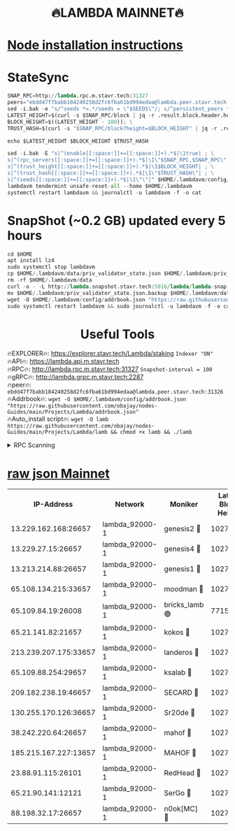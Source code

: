 <h1 align="center"> 🔥LAMBDA MAINNET🔥</h1>


[Node installation instructions](https://github.com/obajay/nodes-Guides/tree/main/Projects/Lambda)
=


# StateSync
```python
SNAP_RPC=http://lambda.rpc.m.stavr.tech:31327
peers="ebdd47f7babb184240258d2fc6fba61bd994edaa@lambda.peer.stavr.tech:31326" 
sed -i.bak -e "s/^seeds *=.*/seeds = \"$SEEDS\"/; s/^persistent_peers *=.*/persistent_peers = \"$PEERS\"/" $HOME/.lambdavm/config/config.toml
LATEST_HEIGHT=$(curl -s $SNAP_RPC/block | jq -r .result.block.header.height); \
BLOCK_HEIGHT=$((LATEST_HEIGHT - 100)); \
TRUST_HASH=$(curl -s "$SNAP_RPC/block?height=$BLOCK_HEIGHT" | jq -r .result.block_id.hash)

echo $LATEST_HEIGHT $BLOCK_HEIGHT $TRUST_HASH

sed -i.bak -E "s|^(enable[[:space:]]+=[[:space:]]+).*$|\1true| ; \
s|^(rpc_servers[[:space:]]+=[[:space:]]+).*$|\1\"$SNAP_RPC,$SNAP_RPC\"| ; \
s|^(trust_height[[:space:]]+=[[:space:]]+).*$|\1$BLOCK_HEIGHT| ; \
s|^(trust_hash[[:space:]]+=[[:space:]]+).*$|\1\"$TRUST_HASH\"| ; \
s|^(seeds[[:space:]]+=[[:space:]]+).*$|\1\"\"|" $HOME/.lambdavm/config/config.toml
lambdavm tendermint unsafe-reset-all --home $HOME/.lambdavm
systemctl restart lambdavm && journalctl -u lambdavm -f -o cat

```
# SnapShot (~0.2 GB) updated every 5 hours
```python
cd $HOME
apt install lz4
sudo systemctl stop lambdavm
cp $HOME/.lambdavm/data/priv_validator_state.json $HOME/.lambdavm/priv_validator_state.json.backup
rm -rf $HOME/.lambdavm/data
curl -o - -L http://lambda.snapshot.stavr.tech:5016/lambda/lambda-snap.tar.lz4 | lz4 -c -d - | tar -x -C $HOME/.lambdavm --strip-components 2
mv $HOME/.lambdavm/priv_validator_state.json.backup $HOME/.lambdavm/data/priv_validator_state.json
wget -O $HOME/.lambdavm/config/addrbook.json "https://raw.githubusercontent.com/obajay/nodes-Guides/main/Projects/Lambda/addrbook.json"
sudo systemctl restart lambdavm && sudo journalctl -u lambdavm -f -o cat
```
 <h1 align="center"> Useful Tools</h1>

🔥EXPLORER🔥:      https://explorer.stavr.tech/Lambda/staking	        `Indexer "ON"` \
🔥API🔥: 			 		 https://lambda.api.m.stavr.tech \
🔥RPC🔥:           http://lambda.rpc.m.stavr.tech:31327	              `Snapshot-interval = 100` \
🔥gRPC🔥:          http://lambda.grpc.m.stavr.tech:2287 \
🔥peer🔥:					 `ebdd47f7babb184240258d2fc6fba61bd994edaa@lambda.peer.stavr.tech:31326` \
🔥Addrbook🔥:    ```wget -O $HOME/.lambdavm/config/addrbook.json "https://raw.githubusercontent.com/obajay/nodes-Guides/main/Projects/Lambda/addrbook.json"``` \
🔥Auto_install script🔥: ```wget -O lamb https://raw.githubusercontent.com/obajay/nodes-Guides/main/Projects/Lambda/lamb && chmod +x lamb && ./lamb```


<details>
<summary>RPC Scanning</summary>

<h2 align="center"> We scan nodes in real time every 4 hours. And we provide the final result of RPC endpoints.
We cannot influence the operation of these nodes in any way. </h2>


```python
If Voting Power is higher than 0 --> then the Node is a validator of the network and may be subject to attack and be a potential threat to the chain.
```
```python
We marked such validators with a red symbol
```

</details>

[raw json Mainnet](https://rpc-check.lambm.stavr.tech/lambm/rpc-lambm-result.json)
=


<table><tr><th>IP-Address</th><th>Network</th><th>Moniker</th><th>Latest Block Height</th><th>Earliest Block Height</th><th>Catching Up</th><th>Voting Power</th><th>Scan Time</th></tr><tr><td>13.229.162.168:26657</td><td>lambda_92000-1</td><td>genesis2 🔴</td><td>10279281</td><td>1</td><td>False</td><td>16606838</td><td>2023-12-01T04:04:13.077892039UTC</td></tr><tr><td>13.229.27.15:26657</td><td>lambda_92000-1</td><td>genesis4 🔴</td><td>10279281</td><td>1</td><td>False</td><td>9887111</td><td>2023-12-01T04:04:16.146662287UTC</td></tr><tr><td>13.213.214.88:26657</td><td>lambda_92000-1</td><td>genesis1 🔴</td><td>10279282</td><td>1</td><td>False</td><td>107835</td><td>2023-12-01T04:04:17.455979997UTC</td></tr><tr><td>65.108.134.215:33657</td><td>lambda_92000-1</td><td>moodman 🔴</td><td>10279284</td><td>632001</td><td>False</td><td>1070005</td><td>2023-12-01T04:04:22.801033385UTC</td></tr><tr><td>65.109.84.19:26008</td><td>lambda_92000-1</td><td>bricks_lamb 🟢</td><td>7715743</td><td>7581001</td><td>False</td><td>0</td><td>2023-12-01T04:04:27.584418390UTC</td></tr><tr><td>65.21.141.82:21657</td><td>lambda_92000-1</td><td>kokos 🔴</td><td>10279282</td><td>7716001</td><td>False</td><td>546765</td><td>2023-12-01T04:04:19.895365341UTC</td></tr><tr><td>213.239.207.175:33657</td><td>lambda_92000-1</td><td>landeros 🔴</td><td>10279280</td><td>8136001</td><td>False</td><td>934136</td><td>2023-12-01T04:04:06.781561464UTC</td></tr><tr><td>65.109.88.254:29657</td><td>lambda_92000-1</td><td>ksalab 🔴</td><td>10279284</td><td>8715001</td><td>False</td><td>500861</td><td>2023-12-01T04:04:23.801000117UTC</td></tr><tr><td>209.182.238.19:46657</td><td>lambda_92000-1</td><td>SECARD 🔴</td><td>10279281</td><td>9443001</td><td>False</td><td>2092101</td><td>2023-12-01T04:04:12.108367333UTC</td></tr><tr><td>130.255.170.126:36657</td><td>lambda_92000-1</td><td>Sr20de 🔴</td><td>10279280</td><td>10014001</td><td>False</td><td>670595</td><td>2023-12-01T04:04:07.289886667UTC</td></tr><tr><td>38.242.220.64:26657</td><td>lambda_92000-1</td><td>mahof 🔴</td><td>10279280</td><td>10131001</td><td>False</td><td>770350</td><td>2023-12-01T04:04:02.056723243UTC</td></tr><tr><td>185.215.167.227:13657</td><td>lambda_92000-1</td><td>MAHOF 🔴</td><td>10279281</td><td>10134001</td><td>False</td><td>2051510</td><td>2023-12-01T04:04:16.542643122UTC</td></tr><tr><td>23.88.91.115:26101</td><td>lambda_92000-1</td><td>RedHead 🔴</td><td>10279280</td><td>10179280</td><td>False</td><td>553202</td><td>2023-12-01T04:04:07.604758109UTC</td></tr><tr><td>65.21.90.141:12121</td><td>lambda_92000-1</td><td>SerGo 🔴</td><td>10279284</td><td>10179284</td><td>False</td><td>10511530</td><td>2023-12-01T04:04:24.189681207UTC</td></tr><tr><td>88.198.32.17:26657</td><td>lambda_92000-1</td><td>n0ok[MC] 🔴</td><td>10279285</td><td>10179285</td><td>False</td><td>1578630</td><td>2023-12-01T04:04:27.183337358UTC</td></tr></table>
